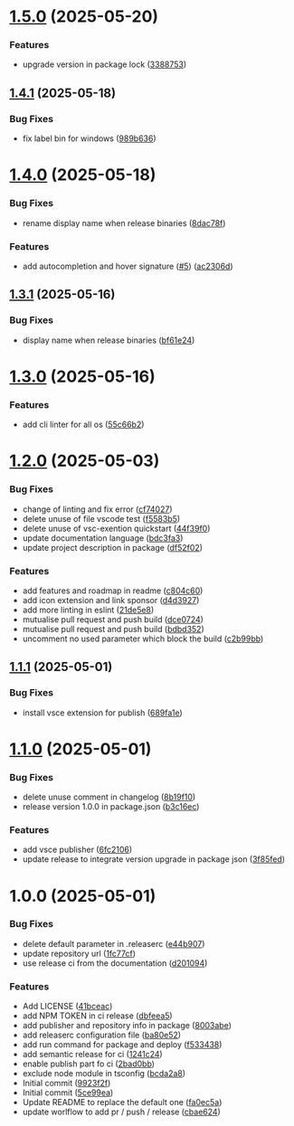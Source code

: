# [1.5.0](https://github.com/DrakkarStorm/mistral-yaql-linter/compare/v1.4.1...v1.5.0) (2025-05-20)


### Features

* upgrade version in package lock ([3388753](https://github.com/DrakkarStorm/mistral-yaql-linter/commit/338875305945b0a6ed256afbe4dd1509e5e47749))

## [1.4.1](https://github.com/DrakkarStorm/mistral-yaql-linter/compare/v1.4.0...v1.4.1) (2025-05-18)


### Bug Fixes

* fix label bin for windows ([989b636](https://github.com/DrakkarStorm/mistral-yaql-linter/commit/989b636de4b081f015ac0f88d604a5c5ca466832))

# [1.4.0](https://github.com/DrakkarStorm/mistral-yaql-linter/compare/v1.3.1...v1.4.0) (2025-05-18)


### Bug Fixes

* rename display name when release binaries ([8dac78f](https://github.com/DrakkarStorm/mistral-yaql-linter/commit/8dac78f10eee094ced5ce001b4c28750f353da43))


### Features

* add autocompletion and hover signature ([#5](https://github.com/DrakkarStorm/mistral-yaql-linter/issues/5)) ([ac2306d](https://github.com/DrakkarStorm/mistral-yaql-linter/commit/ac2306def0dfca81a74f8de56638b85cf2c2fa25))

## [1.3.1](https://github.com/DrakkarStorm/mistral-yaql-linter/compare/v1.3.0...v1.3.1) (2025-05-16)


### Bug Fixes

* display name when release binaries ([bf61e24](https://github.com/DrakkarStorm/mistral-yaql-linter/commit/bf61e24cc2f972f1909c902f1a8bdad2c843e9ca))

# [1.3.0](https://github.com/DrakkarStorm/mistral-yaql-linter/compare/v1.2.0...v1.3.0) (2025-05-16)


### Features

* add cli linter for all os ([55c66b2](https://github.com/DrakkarStorm/mistral-yaql-linter/commit/55c66b2384465f8569d2a1df4955877d8232dfae))

# [1.2.0](https://github.com/DrakkarStorm/mistral-yaql-linter/compare/v1.1.1...v1.2.0) (2025-05-03)


### Bug Fixes

* change of linting and fix error ([cf74027](https://github.com/DrakkarStorm/mistral-yaql-linter/commit/cf74027e82cd15deabce8ebdb28495702928c5cd))
* delete unuse of file vscode test ([f5583b5](https://github.com/DrakkarStorm/mistral-yaql-linter/commit/f5583b5b89b04429829fc895122a989047c5e88f))
* delete unuse of vsc-exention quickstart ([44f39f0](https://github.com/DrakkarStorm/mistral-yaql-linter/commit/44f39f02366fe24dd5d931a6e296d0dbeefde709))
* update documentation language ([bdc3fa3](https://github.com/DrakkarStorm/mistral-yaql-linter/commit/bdc3fa3f83ae80987499951774c63d72b4ce252b))
* update project description in package ([df52f02](https://github.com/DrakkarStorm/mistral-yaql-linter/commit/df52f02cfe8301ffe15de2f31f70289911219847))


### Features

* add features and roadmap in readme ([c804c60](https://github.com/DrakkarStorm/mistral-yaql-linter/commit/c804c60ad45e62b6e3830e1b53d40ea737212f10))
* add icon extension and link sponsor ([d4d3927](https://github.com/DrakkarStorm/mistral-yaql-linter/commit/d4d39270397fe2a5a6f64d1e8347181a806029d2))
* add more linting in eslint ([21de5e8](https://github.com/DrakkarStorm/mistral-yaql-linter/commit/21de5e81ed6a9793ebc5c9916056634ed427c2fc))
* mutualise pull request and push build ([dce0724](https://github.com/DrakkarStorm/mistral-yaql-linter/commit/dce0724a1b7f71940880f471f8b7aa3e6adf8af7))
* mutualise pull request and push build ([bdbd352](https://github.com/DrakkarStorm/mistral-yaql-linter/commit/bdbd3526eb5d688a71d55e5c9c8fc6fd4d5b8838))
* uncomment no used parameter which block the build ([c2b99bb](https://github.com/DrakkarStorm/mistral-yaql-linter/commit/c2b99bb36d1405eb2365f103bd2831cdf7e56e6e))

## [1.1.1](https://github.com/DrakkarStorm/mistral-yaql-linter/compare/v1.1.0...v1.1.1) (2025-05-01)


### Bug Fixes

* install vsce extension for publish ([689fa1e](https://github.com/DrakkarStorm/mistral-yaql-linter/commit/689fa1e489ec652ce07c3a761ce610df23d1aa8b))

# [1.1.0](https://github.com/DrakkarStorm/mistral-yaql-linter/compare/v1.0.0...v1.1.0) (2025-05-01)


### Bug Fixes

* delete unuse comment in changelog ([8b19f10](https://github.com/DrakkarStorm/mistral-yaql-linter/commit/8b19f10e0bc1c231d4275e546c96d7cb4d6b584b))
* release version 1.0.0 in package.json ([b3c16ec](https://github.com/DrakkarStorm/mistral-yaql-linter/commit/b3c16ec38e63f9fb14d1a682d860872f4ea671a0))


### Features

* add vsce publisher ([6fc2106](https://github.com/DrakkarStorm/mistral-yaql-linter/commit/6fc2106d17c9b500569cfe6656660251bdab73d0))
* update release to integrate version upgrade in package json ([3f85fed](https://github.com/DrakkarStorm/mistral-yaql-linter/commit/3f85fedc06195f8c8047cf01add811bfe1eef47f))

# 1.0.0 (2025-05-01)


### Bug Fixes

* delete default parameter in .releaserc ([e44b907](https://github.com/DrakkarStorm/mistral-yaql-linter/commit/e44b907cbd3611fad207ad93130b4ec2dffda7a4))
* update repository url ([1fc77cf](https://github.com/DrakkarStorm/mistral-yaql-linter/commit/1fc77cf658dd9757cc1652f4db0f985507a7a1a8))
* use release ci from the documentation ([d201094](https://github.com/DrakkarStorm/mistral-yaql-linter/commit/d2010948d719526a5d60bc482bedd356ab04aea2))


### Features

* Add LICENSE ([41bceac](https://github.com/DrakkarStorm/mistral-yaql-linter/commit/41bceac81688f65d50c46b05440c7f918093dc15))
* add NPM TOKEN in ci release ([dbfeea5](https://github.com/DrakkarStorm/mistral-yaql-linter/commit/dbfeea5032ea0c283388520bfe5e0a9cae41f370))
* add publisher and repository info in package ([8003abe](https://github.com/DrakkarStorm/mistral-yaql-linter/commit/8003abef2b01f3c70d362fc6630a5965a16f95d2))
* add releaserc configuration file ([ba80e52](https://github.com/DrakkarStorm/mistral-yaql-linter/commit/ba80e52f85dfbbeb48a0d91d6002ba8ba9716f67))
* add run command for package and deploy ([f533438](https://github.com/DrakkarStorm/mistral-yaql-linter/commit/f533438352f56827e89d54be8ffb3e4a0d0f3cdf))
* add semantic release for ci ([1241c24](https://github.com/DrakkarStorm/mistral-yaql-linter/commit/1241c241c138663787ccee52e5993f3529555bb2))
* enable publish part fo ci ([2bad0bb](https://github.com/DrakkarStorm/mistral-yaql-linter/commit/2bad0bb66f54fac0755b2ab833272f64e0580c11))
* exclude node module in tsconfig ([bcda2a8](https://github.com/DrakkarStorm/mistral-yaql-linter/commit/bcda2a8cfe86d049c63ae0169333754d310f91fa))
* Initial commit ([9923f2f](https://github.com/DrakkarStorm/mistral-yaql-linter/commit/9923f2f9884348ee2ad567be87395112b5d702bd))
* Initial commit ([5ce99ea](https://github.com/DrakkarStorm/mistral-yaql-linter/commit/5ce99eac330a8b55e3e5362c4fdffafe2b5ae3c0))
* Update README to replace the default one ([fa0ec5a](https://github.com/DrakkarStorm/mistral-yaql-linter/commit/fa0ec5a87ea9f4ec54791e53c0db6f192e85c40c))
* update worlflow to add pr / push / release ([cbae624](https://github.com/DrakkarStorm/mistral-yaql-linter/commit/cbae62485cfde7e38617d35af0a3b92b9ade2459))
